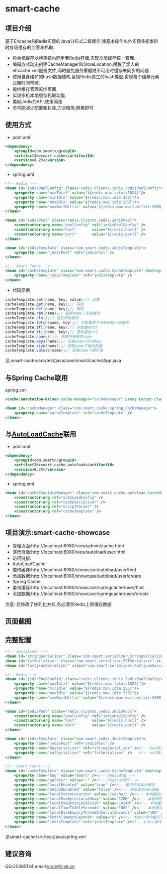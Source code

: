 # smart-cache

## 项目介绍

基于Ehcache和Redis实现的Java分布式二级缓存.除基本操作以外实现多机集群时各级缓存的监管和抓取.

- 将单机缓存以特定结构同步至Redis存储,实现全局缓存统一管理.
- 编码方式动态创建CacheManager和StoreLocation.摆脱了烦人的ehcache.xml配置文件,同时避免服务重启或不可用时缓存未同步的问题．
- 使用自身维护的hash数据结构,替换Redis原生的hash类型,实现每个缓存元素过期时间可控.
- 提供缓存管理监控页面.
- 实现多机本地缓存抓取功能.
- 类似Jedis的API,使用简便.
- 尽可能减少配置和封装,力求精简,够用即可.


## 使用方式
- pom.xml
```xml
<dependency>
	<groupId>com.smart</groupId>
	<artifactId>smart-cache</artifactId>
	<version>0.23</version>
</dependency>
```
- spring.xml
```xml
<!-- Redis -->
<bean id="jedisPoolConfig" class="redis.clients.jedis.JedisPoolConfig">
	<property name="maxTotal" value="${redis.max.total:1024}"/>
	<property name="minIdle" value="${redis.min.idle:256}"/>
	<property name="maxIdle" value="${redis.max.idle:256}"/>
	<property name="maxWaitMillis" value="${redis.max.wait.millis:3000}"/>
</bean>

<bean id="jedisPool" class="redis.clients.jedis.JedisPool">
	<constructor-arg name="poolConfig" ref="jedisPoolConfig" />
	<constructor-arg name="host" 	   value="${redis.host}" />
	<constructor-arg name="port" 	   value="${redis.port}" />
</bean>

<bean id="jedisTemplate" class="com.smart.jedis.JedisTemplate">
	<property name="jedisPool" ref="jedisPool" />
</bean>

<!-- Smart Cache -->
<bean id="cacheTemplate" class="com.smart.cache.CacheTemplate" destroy-method="shutdown">
	<property name="jedisTemplate" ref="jedisTemplate" />
</bean>
```

- 代码示例

```java
cacheTemplate.set(name, key, value);// 设置
cacheTemplate.get(name, key);// 获取
cacheTemplate.del(name, key);// 删除
cacheTemplate.rem(name);// 删除name下所有缓存
cacheTemplate.cls();// 清空所有缓存
cacheTemplate.fetch(name, key);// 抓取集群下所有单机一级缓存
cacheTemplate.ttl(name, key);// 获取缓存ttl
cacheTemplate.tti(name, key);// 获取缓存tti
cacheTemplate.names();// 获取所有缓存name
cacheTemplate.keys(name);// 获取name下所有key
cacheTemplate.size(name);// 获取name下缓存数量
cacheTemplate.values(name);// 获取name下缓存值
```
见:smart-cache/src/test/java/com/smart/cache/App.java

## 与Spring Cache联用
spring.xml
```xml
<cache:annotation-driven cache-manager="cacheManager" proxy-target-class="true"/>

<bean id="cacheManager" class="com.smart.cache.spring.CacheManager">
	<property name="cacheTemplate" ref="cacheTemplate" />
</bean>
```

## 与[AutoLoadCache](https://github.com/qiujiayu/AutoLoadCache)联用
- pom.xml

```xml
<dependency>
	<groupId>com.smart</groupId>
	<artifactId>smart-cache-autoload</artifactId>
	<version>0.23</version>
</dependency>
```
- spring.xml

```xml
<bean id="cacheTemplateManager" class="com.smart.cache.autoload.CacheManager" destroy-method="destroy">
	<constructor-arg ref="autoLoadConfig" />
	<constructor-arg ref="cacheSerializer" />
	<constructor-arg ref="scriptParser" />
	<constructor-arg ref="cacheTemplate" />
</bean>
```



## 项目演示:smart-cache-showcase

- 管理页面:http://localhost:8080/view/admin/cache.html
- 演示页面:http://localhost:8080/view/autoload/user.html
- 访问链接:
- AutoLoadCache
 - 查询缓存:http://localhost:8080/showcase/autoload/user/find
 - 添加数据:http://localhost:8080/showcase/autoload/user/create
- Spring Cache
 - 查询缓存:http://localhost:8080/showcase/springcache/user/find
 - 添加数据:http://localhost:8080/showcase/springcache/user/create

注意:
若修改了序列化方式,务必清空Redis上原缓存数据

## 页面截图



## 完整配置

```xml
<!-- Serializer -->
<bean id="stringSerializer" class="com.smart.serializer.StringSerializer" />
<bean id="fstSerializer" class="com.smart.serializer.FSTSerializer" />
<bean id="fastjsonSerializer" class="com.smart.serializer.FastjsonSerializer" />

<!-- Redis -->
<bean id="jedisPoolConfig" class="redis.clients.jedis.JedisPoolConfig">
	<property name="maxTotal" value="${redis.max.total:1024}"/>
	<property name="minIdle" value="${redis.min.idle:256}"/>
	<property name="maxIdle" value="${redis.max.idle:256}"/>
	<property name="maxWaitMillis" value="${redis.max.wait.millis:3000}"/>
</bean>

<bean id="jedisPool" class="redis.clients.jedis.JedisPool">
	<constructor-arg name="poolConfig" ref="jedisPoolConfig" />
	<constructor-arg name="host" 	   value="${redis.host}" />
	<constructor-arg name="port" 	   value="${redis.port}" />
</bean>

<bean id="jedisTemplate" class="com.smart.jedis.JedisTemplate">
	<property name="jedisPool" ref="jedisPool" />
	<property name="keySerializer" ref="stringSerializer" /><!-- key默认使用string序列化 -->
	<property name="valSerializer" ref="fstSerializer" />   <!-- val默认使用fst序列化 -->
</bean>

<!-- Smart Cache -->
<bean id="cacheTemplate" class="com.smart.cache.CacheTemplate" destroy-method="shutdown">
	<property name="key" value="smart" /><!-- Redis前缀 -->
	<property name="spliter" value=":" /><!-- Redis分隔符 -->
	<property name="localEnabled" value="true" /><!-- 是否启用本地缓存  -->
	<property name="setCmdEnabled" value="false" /><!-- 是否启用set通知  -->
	<property name="localStoreLocation" value="/cache/" /><!-- 本地缓存存储磁盘位置  -->
	<property name="localMaxBytesLocalHeap" value="128M" /><!-- 本地缓存最大内存大小 -->
	<property name="localMaxBytesLocalDisk" value="1024M" /><!-- 本地缓存最大磁盘大小  -->
	<property name="localTimeToIdleSeconds" value="1800" /><!-- 本地缓存15分钟过期  -->
	<property name="localDiskExpiryThreadIntervalSeconds" value="180" /><!-- 本地缓存3分钟清理一次  -->
	<property name="fetchTimeoutSeconds" value="5" /><!-- fetch命令最长等待5秒  -->
	<property name="jedisTemplate" ref="jedisTemplate" /><!-- jedis操作类  -->
</bean>
```
见smart-cache/src/test/java/spring.xml

## 建议咨询
QQ:20365124
email:yrain@live.cn
